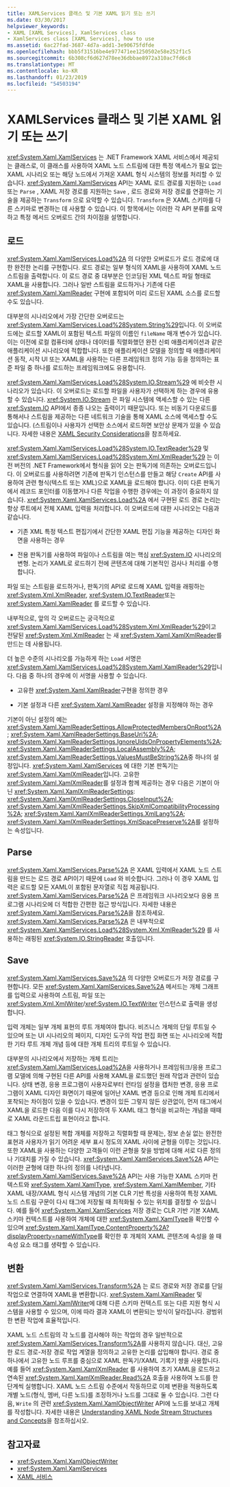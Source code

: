 ```yaml
---
title: XAMLServices 클래스 및 기본 XAML 읽기 또는 쓰기
ms.date: 03/30/2017
helpviewer_keywords:
- XAML [XAML Services], XamlServices class
- XamlServices class [XAML Services], how to use
ms.assetid: 6ac27fad-3687-4d7a-add1-3e90675fdfde
ms.openlocfilehash: bbb5f31516be4e977471ee1250502e58e252f1c5
ms.sourcegitcommit: 6b308cf6d627d78ee36dbbae8972a310ac7fd6c8
ms.translationtype: MT
ms.contentlocale: ko-KR
ms.lasthandoff: 01/23/2019
ms.locfileid: "54503194"
---
```

# <a name="xamlservices-class-and-basic-xaml-reading-or-writing"></a>XAMLServices 클래스 및 기본 XAML 읽기 또는 쓰기
<xref:System.Xaml.XamlServices> 는 .NET Framework XAML 서비스에서 제공되는 클래스로, 이 클래스를 사용하여 XAML 노드 스트림에 대한 특정 액세스가 필요 없는 XAML 시나리오 또는 해당 노드에서 가져온 XAML 형식 시스템의 정보를 처리할 수 있습니다. <xref:System.Xaml.XamlServices> API는 XAML 로드 경로를 지원하는 `Load` 또는 `Parse` , XAML 저장 경로를 지원하는 `Save` , 로드 경로와 저장 경로를 연결하는 기술을 제공하는 `Transform` 으로 요약할 수 있습니다. `Transform` 은 XAML 스키마를 다른 스키마로 변경하는 데 사용할 수 있습니다. 이 항목에서는 이러한 각 API 분류를 요약하고 특정 메서드 오버로드 간의 차이점을 설명합니다.  
  
<a name="load"></a>   
## <a name="load"></a>로드  
 <xref:System.Xaml.XamlServices.Load%2A> 의 다양한 오버로드가 로드 경로에 대한 완전한 논리를 구현합니다. 로드 경로는 일부 형식의 XAML을 사용하여 XAML 노드 스트림을 출력합니다. 이 로드 경로 중 대부분은 인코딩된 XML 텍스트 파일 형태로 XAML을 사용합니다. 그러나 일반 스트림을 로드하거나 기존에 다른 <xref:System.Xaml.XamlReader> 구현에 포함되어 미리 로드된 XAML 소스를 로드할 수도 있습니다.  
  
 대부분의 시나리오에서 가장 간단한 오버로드는 <xref:System.Xaml.XamlServices.Load%28System.String%29>입니다. 이 오버로드에는 로드할 XAML이 포함된 텍스트 파일의 이름인 `fileName` 매개 변수가 있습니다. 이는 이전에 로컬 컴퓨터에 상태나 데이터를 직렬화했던 완전 신뢰 애플리케이션과 같은 애플리케이션 시나리오에 적합합니다. 또한 애플리케이션 모델을 정의할 때 애플리케이션 동작, 시작 UI 또는 XAML을 사용하는 다른 프레임워크 정의 기능 등을 정의하는 표준 파일 중 하나를 로드하는 프레임워크에도 유용합니다.  
  
 <xref:System.Xaml.XamlServices.Load%28System.IO.Stream%29> 에 비슷한 시나리오가 있습니다. 이 오버로드는 로드할 파일을 사용자가 선택하게 하는 경우에 유용할 수 있습니다. <xref:System.IO.Stream> 은 파일 시스템에 액세스할 수 있는 다른 <xref:System.IO> API에서 종종 나오는 출력이기 때문입니다. 또는 비동기 다운로드를 통해서나 스트림을 제공하는 다른 네트워크 기술을 통해 XAML 소스에 액세스할 수도 있습니다. (스트림이나 사용자가 선택한 소스에서 로드하면 보안상 문제가 있을 수 있습니다. 자세한 내용은 [XAML Security Considerations](../../../docs/framework/xaml-services/xaml-security-considerations.md)을 참조하세요.  
  
 <xref:System.Xaml.XamlServices.Load%28System.IO.TextReader%29> 및 <xref:System.Xaml.XamlServices.Load%28System.Xml.XmlReader%29> 는 이전 버전의 .NET Framework에서 형식을 읽어 오는 판독기에 의존하는 오버로드입니다. 이 오버로드를 사용하려면 기존에 판독기 인스턴스를 만들고 해당 `Create` API를 사용하여 관련 형식(텍스트 또는 XML)으로 XAML을 로드해야 합니다. 이미 다른 판독기에서 레코드 포인터를 이동했거나 다른 작업을 수행한 경우에는 이 과정이 중요하지 않습니다. <xref:System.Xaml.XamlServices.Load%2A> 에서 구현된 로드 경로 논리는 항상 루트에서 전체 XAML 입력을 처리합니다. 이 오버로드에 대한 시나리오는 다음과 같습니다.  
  
-   기존 XML 특정 텍스트 편집기에서 간단한 XAML 편집 기능을 제공하는 디자인 화면을 사용하는 경우  
  
-   전용 판독기를 사용하여 파일이나 스트림을 여는 핵심 <xref:System.IO> 시나리오의 변형. 논리가 XAML로 로드하기 전에 콘텐츠에 대해 기본적인 검사나 처리를 수행합니다.  
  
 파일 또는 스트림을 로드하거나, 판독기의 API로 로드해 XAML 입력을 래핑하는 <xref:System.Xml.XmlReader>, <xref:System.IO.TextReader>또는 <xref:System.Xaml.XamlReader> 를 로드할 수 있습니다.  
  
 내부적으로, 앞의 각 오버로드는 궁극적으로 <xref:System.Xaml.XamlServices.Load%28System.Xml.XmlReader%29>이고 전달된 <xref:System.Xml.XmlReader> 는 새 <xref:System.Xaml.XamlXmlReader>를 만드는 데 사용됩니다.  
  
 더 높은 수준의 시나리오를 가능하게 하는 `Load` 서명은 <xref:System.Xaml.XamlServices.Load%28System.Xaml.XamlReader%29>입니다. 다음 중 하나의 경우에 이 서명을 사용할 수 있습니다.  
  
-   고유한 <xref:System.Xaml.XamlReader>구현을 정의한 경우  
  
-   기본 설정과 다른 <xref:System.Xaml.XamlReader> 설정을 지정해야 하는 경우  
  
 기본이 아닌 설정의 예는 <xref:System.Xaml.XamlReaderSettings.AllowProtectedMembersOnRoot%2A>; <xref:System.Xaml.XamlReaderSettings.BaseUri%2A>; <xref:System.Xaml.XamlReaderSettings.IgnoreUidsOnPropertyElements%2A>; <xref:System.Xaml.XamlReaderSettings.LocalAssembly%2A>; <xref:System.Xaml.XamlReaderSettings.ValuesMustBeString%2A>중 하나의 설정입니다. <xref:System.Xaml.XamlServices> 에 대한 기본 판독기는 <xref:System.Xaml.XamlXmlReader>입니다. 고유한 <xref:System.Xaml.XamlXmlReader>를 설정과 함께 제공하는 경우 다음은 기본이 아닌 <xref:System.Xaml.XamlXmlReaderSettings>: <xref:System.Xaml.XamlXmlReaderSettings.CloseInput%2A>; <xref:System.Xaml.XamlXmlReaderSettings.SkipXmlCompatibilityProcessing%2A>; <xref:System.Xaml.XamlXmlReaderSettings.XmlLang%2A>; <xref:System.Xaml.XamlXmlReaderSettings.XmlSpacePreserve%2A>를 설정하는 속성입니다.  
  
<a name="parse"></a>   
## <a name="parse"></a>Parse  
 <xref:System.Xaml.XamlServices.Parse%2A> 은 XAML 입력에서 XAML 노드 스트림을 만드는 로드 경로 API이기 때문에 `Load` 와 비슷합니다. 그러나 이 경우 XAML 입력은 로드할 모든 XAML이 포함된 문자열로 직접 제공됩니다. <xref:System.Xaml.XamlServices.Parse%2A> 은 프레임워크 시나리오보다 응용 프로그램 시나리오에 더 적합한 간편한 접근 방식입니다. 자세한 내용은 <xref:System.Xaml.XamlServices.Parse%2A>을 참조하세요. <xref:System.Xaml.XamlServices.Parse%2A> 은 내부적으로 <xref:System.Xaml.XamlServices.Load%28System.Xml.XmlReader%29> 를 사용하는 래핑된 <xref:System.IO.StringReader> 호출입니다.  
  
<a name="save"></a>   
## <a name="save"></a>Save  
 <xref:System.Xaml.XamlServices.Save%2A> 의 다양한 오버로드가 저장 경로를 구현합니다. 모든 <xref:System.Xaml.XamlServices.Save%2A> 메서드는 개체 그래프를 입력으로 사용하여 스트림, 파일 또는 <xref:System.Xml.XmlWriter>/<xref:System.IO.TextWriter> 인스턴스로 출력을 생성합니다.  
  
 입력 개체는 일부 개체 표현의 루트 개체여야 합니다. 비즈니스 개체의 단일 루트일 수 있으며 또는 UI 시나리오의 페이지, 디자인 도구의 작업 편집 화면 또는 시나리오에 적합한 기타 루트 개체 개념 등에 대한 개체 트리의 루트일 수 있습니다.  
  
 대부분의 시나리오에서 저장하는 개체 트리는 <xref:System.Xaml.XamlServices.Load%2A>을 사용하거나 프레임워크/응용 프로그램 모델에 의해 구현된 다른 API를 사용해 XAML을 로드했던 원래 작업과 관련이 있습니다. 상태 변경, 응용 프로그램이 사용자로부터 런타임 설정을 캡처한 변경, 응용 프로그램이 XAML 디자인 화면이기 때문에 일어난 XAML 변경 등으로 인해 개체 트리에서 포착되는 차이점이 있을 수 있습니다. 변경이 있든 그렇지 않든 상관없이, 먼저 태그에서 XAML을 로드한 다음 이를 다시 저장하여 두 XAML 태그 형식을 비교하는 개념을 때때로 XAML 라운드트립 표현이라고 합니다.  
  
 태그 형식으로 설정된 복합 개체를 저장하고 직렬화할 때 문제는, 정보 손실 없는 완전한 표현과 사용자가 읽기 어려운 세부 표시 정도의 XAML 사이에 균형을 이루는 것입니다. 또한 XAML을 사용하는 다양한 고객들이 이런 균형을 찾을 방법에 대해 서로 다른 정의나 기대치를 가질 수 있습니다. <xref:System.Xaml.XamlServices.Save%2A> API는 이러한 균형에 대한 하나의 정의를 나타냅니다. <xref:System.Xaml.XamlServices.Save%2A> API는 사용 가능한 XAML 스키마 컨텍스트와 <xref:System.Xaml.XamlType>, <xref:System.Xaml.XamlMember>, 기타 XAML 내장/XAML 형식 시스템 개념의 기본 CLR 기반 특성을 사용하여 특정 XAML 노드 스트림 구문이 다시 태그에 저장될 때 최적화될 수 있는 위치를 결정할 수 있습니다. 예를 들어 <xref:System.Xaml.XamlServices> 저장 경로는 CLR 기반 기본 XAML 스키마 컨텍스트를 사용하여 개체에 대한 <xref:System.Xaml.XamlType>을 확인할 수 있으며 <xref:System.Xaml.XamlType.ContentProperty%2A?displayProperty=nameWithType>를 확인한 후 개체의 XAML 콘텐츠에 속성을 쓸 때 속성 요소 태그를 생략할 수 있습니다.  
  
<a name="transform"></a>   
## <a name="transform"></a>변환  
 <xref:System.Xaml.XamlServices.Transform%2A> 는 로드 경로와 저장 경로를 단일 작업으로 연결하여 XAML을 변환합니다.  <xref:System.Xaml.XamlReader> 및 <xref:System.Xaml.XamlWriter>에 대해 다른 스키마 컨텍스트 또는 다른 지원 형식 시스템을 사용할 수 있으며, 이에 따라 결과 XAML이 변환되는 방식이 달라집니다. 광범위한 변환 작업에 효율적입니다.  
  
 XAML 노드 스트림의 각 노드를 검사해야 하는 작업의 경우 일반적으로 <xref:System.Xaml.XamlServices.Transform%2A>를 사용하지 않습니다. 대신, 고유한 로드 경로-저장 경로 작업 계열을 정의하고 고유한 논리를 삽입해야 합니다. 경로 중 하나에서 고유한 노드 루프를 중심으로 XAML 판독기/XAML 기록기 쌍을 사용합니다. 예를 들어 <xref:System.Xaml.XamlXmlReader> 를 사용하여 초기 XAML을 로드하고 연속된 <xref:System.Xaml.XamlXmlReader.Read%2A> 호출을 사용하여 노드를 한 단계씩 실행합니다. XAML 노드 스트림 수준에서 작동하므로 이제 변환을 적용하도록 개별 노드(형식, 멤버, 다른 노드)를 조정하거나 노드를 그대로 둘 수 있습니다. 그런 다음, `Write` 의 관련 <xref:System.Xaml.XamlObjectWriter> API에 노드를 보내고 개체를 작성합니다. 자세한 내용은 [Understanding XAML Node Stream Structures and Concepts](../../../docs/framework/xaml-services/understanding-xaml-node-stream-structures-and-concepts.md)을 참조하십시오.  
  
## <a name="see-also"></a>참고자료
- <xref:System.Xaml.XamlObjectWriter>
- <xref:System.Xaml.XamlServices>
- [XAML 서비스](../../../docs/framework/xaml-services/index.md)
